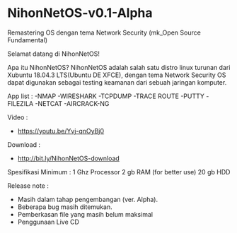 # NihonNetOS-v0.1-Alpha
Remastering OS dengan tema Network Security (mk_Open Source Fundamental)



Selamat datang di NihonNetOS!


Apa itu NihonNetOS? NihonNetOS adalah salah satu distro linux turunan dari Xubuntu 18.04.3 LTS(Ubuntu DE XFCE), dengan tema Network Security OS dapat digunakan sebagai testing keamanan dari sebuah jaringan komputer.


App list :
-NMAP
-WIRESHARK
-TCPDUMP
-TRACE ROUTE
-PUTTY
-FILEZILA
-NETCAT
-AIRCRACK-NG 





Video :
- https://youtu.be/Yvj-qnOyBj0



Download :
- http://bit.ly/NihonNetOS-download



Spesifikasi Minimum :
1 Ghz Processor
2 gb RAM (for better use)
20 gb HDD 




Release note :
- Masih dalam tahap pengembangan (ver. Alpha).
- Beberapa bug masih ditemukan.
- Pemberkasan file yang masih belum  maksimal
- Penggunaan Live CD

